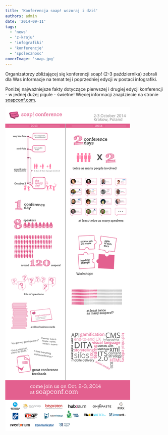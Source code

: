 ```yaml
---
title: 'Konferencja soap! wczoraj i dziś'
authors: admin
date: '2014-09-11'
tags:
  - 'news'
  - 'z-kraju'
  - 'infografiki'
  - 'konferencje'
  - 'spolecznosc'
coverImage: 'soap.jpg'
---
```


Organizatorzy zbliżającej się konferencji soap! (2-3 października) zebrali dla
Was informacje na temat tej i poprzedniej edycji w postaci infografiki.

<!--truncate-->

Poniżej najważniejsze fakty dotyczące pierwszej i drugiej edycji konferencji - w
jednej dużej pigule - świetne! Więcej informacji znajdziecie na stronie
[soapconf.com](http://soapconf.com/).

![soap-2013-2014mini](images/soap-2013-2014mini.png)
